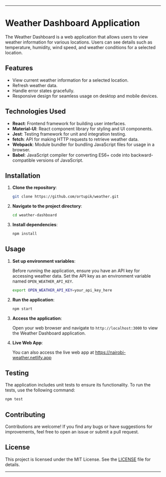 
---

# Weather Dashboard Application

The Weather Dashboard is a web application that allows users to view weather information for various locations. Users can see details such as temperature, humidity, wind speed, and weather conditions for a selected location.

## Features

- View current weather information for a selected location.
- Refresh weather data.
- Handle error states gracefully.
- Responsive design for seamless usage on desktop and mobile devices.

## Technologies Used

- **React**: Frontend framework for building user interfaces.
- **Material-UI**: React component library for styling and UI components.
- **Jest**: Testing framework for unit and integration testing.
- **fetch**: API for making HTTP requests to retrieve weather data.
- **Webpack**: Module bundler for bundling JavaScript files for usage in a browser.
- **Babel**: JavaScript compiler for converting ES6+ code into backward-compatible versions of JavaScript.

## Installation

1. **Clone the repository**:

   ```bash
   git clone https://github.com/ortupik/weather.git
   ```

2. **Navigate to the project directory**:

   ```bash
   cd weather-dashboard
   ```

3. **Install dependencies**:

   ```bash
   npm install
   ```

## Usage

1. **Set up environment variables**:

   Before running the application, ensure you have an API key for accessing weather data. Set the API key as an environment variable named `OPEN_WEATHER_API_KEY`.

   ```bash
   export OPEN_WEATHER_API_KEY=your_api_key_here
   ```

2. **Run the application**:

   ```bash
   npm start
   ```

3. **Access the application**:

   Open your web browser and navigate to `http://localhost:3000` to view the Weather Dashboard application.

4. **Live Web App**:

   You can also access the live web app at https://nairobi-weather.netlify.app

## Testing

The application includes unit tests to ensure its functionality. To run the tests, use the following command:

```bash
npm test
```

## Contributing

Contributions are welcome! If you find any bugs or have suggestions for improvements, feel free to open an issue or submit a pull request.

## License

This project is licensed under the MIT License. See the [LICENSE](LICENSE) file for details.

---